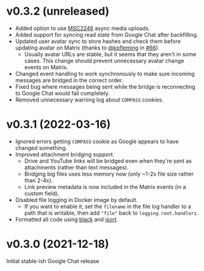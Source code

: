 # v0.3.2 (unreleased)

* Added option to use [MSC2246] async media uploads.
* Added support for syncing read state from Google Chat after backfilling.
* Updated user avatar sync to store hashes and check them before updating
  avatar on Matrix (thanks to [@kpfleming] in [#66]).
  * Usually avatar URLs are stable, but it seems that they aren't in some cases.
    This change should prevent unnecessary avatar change events on Matrix.
* Changed event handling to work synchronously to make sure incoming messages
  are bridged in the correct order.
* Fixed bug where messages being sent while the bridge is reconnecting to
  Google Chat would fail completely.
* Removed unnecessary warning log about `COMPASS` cookies.

[@kpfleming]: https://github.com/kpfleming
[#66]: https://github.com/mautrix/googlechat/pull/66
[MSC2246]: https://github.com/matrix-org/matrix-spec-proposals/pull/2246

# v0.3.1 (2022-03-16)

* Ignored errors getting `COMPASS` cookie as Google appears to have changed
  something.
* Improved attachment bridging support.
  * Drive and YouTube links will be bridged even when they're sent as
    attachments (rather than text messages).
  * Bridging big files uses less memory now
    (only ~1-2x file size rather than 2-4x).
  * Link preview metadata is now included in the Matrix events
    (in a custom field).
* Disabled file logging in Docker image by default.
  * If you want to enable it, set the `filename` in the file log handler to
    a path that is writable, then add `"file"` back to `logging.root.handlers`.
* Formatted all code using [black](https://github.com/psf/black)
  and [isort](https://github.com/PyCQA/isort).

# v0.3.0 (2021-12-18)

Initial stable-ish Google Chat release

